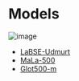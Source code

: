 # Models

![image](https://i.ibb.co/fGfVHXV/models.png)

- [LaBSE-Udmurt](https://huggingface.co/lingtrain/labse-udmurt)
- [MaLa-500](https://huggingface.co/MaLA-LM/mala-500)
- [Glot500-m](https://huggingface.co/cis-lmu/glot500-base)
